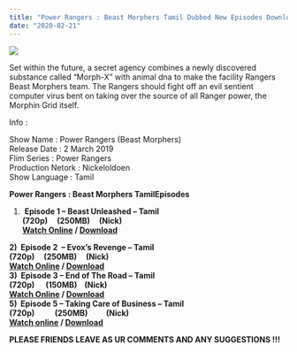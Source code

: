 ```yaml
---
title: "Power Rangers : Beast Morphers Tamil Dubbed New Episodes Download"
date: "2020-02-21"
---
```


[![](https://1.bp.blogspot.com/-wSXk-8liKfQ/XlAhHVLVVfI/AAAAAAAAAcA/XRiDuU3o-UgtB2DAr7_78z8N9VsOeCjAgCLcBGAsYHQ/s1600/Power-Rangers-Beasst-Morphers.jpeg)](https://1.bp.blogspot.com/-wSXk-8liKfQ/XlAhHVLVVfI/AAAAAAAAAcA/XRiDuU3o-UgtB2DAr7_78z8N9VsOeCjAgCLcBGAsYHQ/s1600/Power-Rangers-Beasst-Morphers.jpeg)

Set within the future, a secret agency combines a newly discovered substance called “Morph-X” with animal dna to make the facility Rangers Beast Morphers team. The Rangers should fight off an evil sentient computer virus bent on taking over the source of all Ranger power, the Morphin Grid itself.

Info :

Show Name : Power Rangers (Beast Morphers)  
Release Date : 2 March 2019  
Flim Series : Power Rangers  
Production Netork : Nickeloldoen  
Show Language : Tamil

**Power Rangers : Beast Morphers TamilEpisodes**

1)  **Episode 1 – Beast Unleashed – Tamil**  
 **(720p)     (250MB)     (Nick)**  
 **[Watch Online](http://gestyy.com/w8hreW) / [Download](http://gestyy.com/w8hreW)**

**2)  Episode 2  – Evox’s Revenge – Tamil**  
 **(720p)     (250MB)     (Nick)**  
 **[Watch Online](http://gestyy.com/w8hro9) / [Download](http://gestyy.com/w8hro9)**  
**3)  Episode 3 – End of The Road – Tamil**  
 **(720p)      (150MB)    (Nick)**  
 **[Watch Online](http://gestyy.com/w8huZ3) / [Download](http://gestyy.com/w8huZ3)**  
**5)  Episode 5 – Taking Care of Business – Tamil**  
 **(720p)           (250MB)          (Nick)**  
 **[Watch online](http://gestyy.com/w8heMr) / [Download](http://gestyy.com/w8heMr)**  
  
**PLEASE FRIENDS LEAVE AS UR COMMENTS AND ANY SUGGESTIONS !!!**
